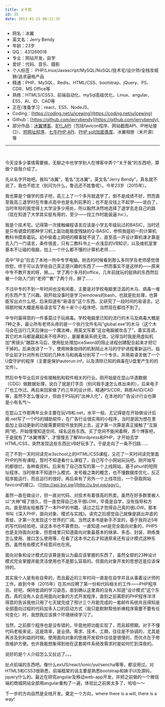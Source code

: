 ```yaml
---
title: 关于我
id: 35
date: 2013-03-21 00:21:35
---
```


*   网名：冰翼
*   英文名：Jerry Bendy
*   年龄：23岁
*   QQ： 431269018
*   专业：网站开发，自学
*   爱好：代码、音乐、摄影
*   个人标签： PHP/Linux/Javascript/MySQL/NoSQL/技术宅/设计师/全栈攻城狮/追求逼格产品
*   精通：PHP、MySQL、Redis、HTML/CSS、bootstrap、jQuery、PS、CDR、MS Office等
*   熟练：HTML5/CSS3、前端自动化、mySql高级优化、Linux、angular、ES5、AI、ID、CAD等
*   正在/准备学习：react、ES5、NodeJS、
*   Coding：[https://coding.net/u/icewing](https://coding.net/u/icewing)
*   Github：[https://github.com/jerrybendy](https://github.com/jerrybendy) 
*   部分作品：[冰翼博客](http://blog.icewingcc.com)、[BYI_API](https://api.byi.pw)（包括favicon程序、网站截图API、IP地址接口）、[短网址程序](http://u.byi.pw)、[七牛PHP API](http://u.byi.pw/agz)、[PHP solt加密类库](http://u.byi.pw/ag2)、冰翼相册（未开源）等

* * *

&nbsp;

今天没多少事情需要做，无聊之中也学学别人在博客中弄个“关于我”的东西吧，算做个自我介绍了。

先从名字开始吧。我叫“冰翼”，笔名“沈冰翼”，英文名“Jerry Bendy”，真名就不说了，我也不姓沈（别问为什么，鲁迅还不姓鲁呢）。今年23岁（2015年）。

我也算是个缀学的孩子吧，高三上了一个多月就退学了。倒不是成绩不好，然而直至我高三退学时在市重点高中也是名列前茅的；也不是没钱上不起学——说白了，当时年轻的我觉得上大学没多少用处，所以毅然决然地选择了退学去走自己的路（现在知道了大学其实挺有用的，至少——找工作时能装逼:hx:）。

我是个技术宅。记得第一次接触编程语言应该是小学五年级玩过的BASIC，当时还是只有键盘的那种学习机上面功能极度残缺的Q-BASIC，参照我姐初一的计算机教科书摸索着玩。初中偷着上网吧的糗事就不说了。直至高一开设计算机课才算是去入门一门语言，条件很差，只有二教科书上一点浅显的VB知识，以及维机室里基本不让碰的电脑，加上一个什么都不懂的计算机老师……

高中“毕业”后去了本地一所中专学电脑。刚去的时候看到那么多同学及老师感觉很欣慰，终于可以去学些自己真正感兴趣的东西了——然而事实不是这样的——原来中专不教开发的呀，擦。。。学了两个多月的office，几年前就玩的挺熟的东西然后被一个刚入门的“老师”“教”了两个月，醉了……

不过中专的不到一年时间也没有闲着，主要是对学校电脑里泛滥的木马、病毒一堆的东西产生了兴趣。刚开始没事时是学习windows的bash，也就是批处理，也算能写出点什么吧。后来知道有“易语言”这个东西，又研究了一段时间的易语言。记得那时候大概是用易语言写了有十来个小程序吧，当然现在都找不到了。

中专时最得意的一件事莫过于玩病毒。学校电脑里已知的流行的木马及病毒大概是7种之多，最让所有老师头疼的是一个执行文件名叫“global.exe”的木马（这个木马会在运行几天后弹出一个魔法棒，用英文写着“这台电脑被攻击了”，着实高调，其它的木马都是藏起来不吱声的），屡屡重装系统无效。记得当时我是用虚拟机加“黑镜头”跟踪木马后，使用批处理加iceSword的阻止进程创建配合起来才把它干掉的。后来改进了一下，使用映象劫持的机制阻止木马的守护进程重新运行。临毕业前才针对所有已知的几种木马和病毒分别写了一个专杀，并用易语言做了一个U盘守护的程序（主要是保护autorun.inf，以及清除已知的病毒在U盘里产生的的文件）。

然后中专毕业后并没有接触到和软件相关的行业。刚开始是在昆山华道数据（CDG）做数据处理，说白了就是打字员（别问我手速怎么练出来的）。后来电子厂也工作过。再后来回家做了约三年的设计师，精通PS/CDR，熟练AI/ID/CAD等，虽然不怎么懂设计，但由于PS玩的“出神入化”，在本地的广告设计行业也算是小有名气～

在昆山工作那两年业余主要在玩VB和.net，水平一般。尤记得是在开始做设计后用.net写了一个PS的辅助软件，在广告行业很实用的小程序，当时是因为想在里面加上自动更新的功能需要把软件放到网上去，这才第一次算是真正接触了“互联网”吧，开始慢慢知道空间、域名这些东西。买了空间不能闲着啊，弄个博客吧，于是就有了“冰翼博客”，才慢慢去了解Wordpress和PHP，才开始去学HTML/CSS，突然发现这些东西比VB好玩多了。于是走向了一条不归路……

花了不到一天时间读完w3school上的HTML/CSS课程，又花了一天时间读完里面PHP的所有课程，暂时不知道看什么课程了，自己写个小网站玩玩吧。刚开始写的都很烂，各种查资料。后来有了自己改写的第一个上线网站，基于phurl的短网址程序。当时根本不知道什么模式、发号器之类的概念，也不懂数据库优化，反正程序能运行，而且运行的很好。再后来有了另外一个上线项目，一个获取网站favicon的接口。（[http://api.byi.pw](http://u.byi.pw/agv)）

虽然一直在做设计，但一直对代码、对技术有着很高的热爱。虽然在好多群里被人以“大神”喊了很久，但一直觉得自己水平很LOW，毕竟是自学，没有指导和方向。直至朋友给推荐了一本PHP的书籍，读过之后才觉得自己真的很LOW。那本书叫《深入PHP，面向对象、模式与实践》。读完之后感觉自己就像是跳出井底的青蛙，才第一次发现这个世界的广阔。当然这本书是新手不宜的，基于我将近5年的写代码经验吧，读这本书也不算费劲。一直知道.net是完全面向对象的，PHP5也是支持面向对象，但思维里只知道面向对象最基本的继承、多态、封装，熟练类怎么使用、接口怎么使用等，在看了这本书之后才知道原来还有设计模式这种东西，虽然有些模式不经意间也在用。

面向对象和设计模式应该算是我认为最应该掌握的东西了，虽然全部的23种设计模式完全掌握并能灵活使用也不是那么容易的。但面向对象开发的思想还是应该保持的。

其实我个人是有些自卑的，而且最近的三年时间一直是在自学并且从事着设计师的工作。直到今年（2015年）在苏州应聘了第一份和代码相关的工作——PHP程序员。好吧，保持低调的学习姿态，直到确认这里真的没有人知道“设计模式”这个东西，真的没有人会去用面向对象的方式开发程序，直到之前离职的PHP程序洋洋得意的告诉我他只用了七天就完成了预计三个月能完成的一套邮件系统并且得知是全部面向过程的代码加多入口的启动方式（我只能默默帮他祈祷程序需要不要有任何变化）时，我想我应该换个环境继续学习了。

当然，之前那个程序也是没有错的，毕竟他把功能实现了，而且超预期。对于不懂代码老板来说，这是效率，是业绩。需求、技术、工期，往往是不协调的，尤其是再涉及到利益的时候。使用面向对象的思维开发软件往往是很慢的，而优点在于修改维护方便。也许我能想象得到他在这套邮件系统改需求时是如何忙到深夜的。

说好的是个人介绍怎么又扯远了。。。

扯点前端的东西吧。像什么extJS/react/ionic/yui/sencha等等，都没用过。对HTML5和CSS3很熟悉，前端框架的话主要是熟悉bootstrap和妹子UI及源码，jquery什么的。最近在研究angular及移动web-app开发，并把之前做的一个微信端的商城网站全部用angular重构了一遍，体验比之前爽太多了，哈哈～～

下一步的方向自然是全栈开发。奠定一个方向，where there is a will, there is a way!